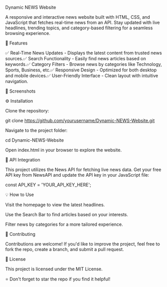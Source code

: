 Dynamic NEWS Website

A responsive and interactive news website built with HTML, CSS, and JavaScript that fetches real-time news from an API. Stay updated with live headlines, trending topics, and category-based filtering for a seamless browsing experience.

🚀 Features

✅ Real-Time News Updates - Displays the latest content from trusted news sources.✅ Search Functionality - Easily find news articles based on keywords.✅ Category Filters - Browse news by categories like Technology, Sports, Business, etc.✅ Responsive Design - Optimized for both desktop and mobile devices.✅ User-Friendly Interface - Clean layout with intuitive navigation.

📸 Screenshots



⚙️ Installation

Clone the repository:

git clone https://github.com/yourusername/Dynamic-NEWS-Website.git

Navigate to the project folder:

cd Dynamic-NEWS-Website

Open index.html in your browser to explore the website.

🧩 API Integration

This project utilizes the News API for fetching live news data. Get your free API key from NewsAPI and update the API key in your JavaScript file:

const API_KEY = 'YOUR_API_KEY_HERE';

💡 How to Use

Visit the homepage to view the latest headlines.

Use the Search Bar to find articles based on your interests.

Filter news by categories for a more tailored experience.

🤝 Contributing

Contributions are welcome! If you'd like to improve the project, feel free to fork the repo, create a branch, and submit a pull request.

📄 License

This project is licensed under the MIT License.

⭐ Don't forget to star the repo if you find it helpful!
